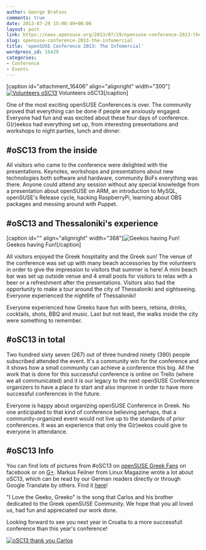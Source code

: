 ```yaml
---
author: George Bratsos
comments: true
date: 2013-07-29 15:00:49+00:00
layout: post
link: https://news.opensuse.org/2013/07/29/opensuse-conference-2013-the-infomercial/
slug: opensuse-conference-2013-the-infomercial
title: 'openSUSE Conference 2013: The Infomercial'
wordpress_id: 16429
categories:
- Conference
- Events
---
```


[caption id="attachment_16406" align="alignright" width="300"][![Volunteers oSC13](//news.opensuse.org/wp-content/uploads/2013/07/DSC_0009.jpg)](//news.opensuse.org/wp-content/uploads/2013/07/DSC_0009.jpg) Volunteers oSC13[/caption]

One of the most exciting openSUSE Conferences is over. The community proved that everything can be done if people are anxiously engaged. Everyone had fun and was excited about these four days of conference. G(r)eekos had everything set up, from interesting presentations and workshops to night parties, lunch and dinner.


## #oSC13 from the inside


All visitors who came to the conference were delighted with the presentations. Keynotes, workshops and presentations about new technologies both software and hardware, community BoFs everything was there. Anyone could attend any session without any special knowledge from a presentation about openSUSE on ARM, an introduction to MySQL, openSUSE's Release cycle, hacking RaspberryPi, learning about OBS packages and messing around with Puppet.

<!-- more -->



## #oSC13 and Thessaloniki's experience


[caption id="" align="alignright" width="368"]![Geekos having Fun!](https://lh4.googleusercontent.com/-rzg-4RoFZJI/UezvgZJ0PAI/AAAAAAAAEWk/XPkrQdWekBw/w1253-h835-no/DSC_0662.JPG) Geekos having Fun![/caption]

All visitors enjoyed the Greek hospitality and the Greek sun! The venue of the conference was set up with many beach accessories by the volunteers in order to give the impression to visitors that summer is here! A mini beach bar was set up outside venue and 4 small pools for visitors to relax with a beer or a refreshment after the presentations. Visitors also had the opportunity to make a tour around the city of Thessaloniki and sightseeing. Everyone experienced the nightlife of Thessaloniki!

Everyone experienced how Greeks have fun with beers, retsina, drinks, cocktails, shots, BBQ and music. Last but not least, the walks inside the city were something to remember.


## #oSC13 in total


Two hundred sixty seven (267) out of three hundred ninety (390) people subscribed attended the event. It's a community win for the conference and it shows how a small community can achieve a conference this big. All the work that is done for this successful conference is online on Trello (where we all communicated) and it is our legacy to the next openSUSE Conference organizers to have a place to start and also improve in order to have more successful conferences in the future.

Everyone is happy about organizing openSUSE Conference in Greek. No one anticipated to that kind of conference believing perhaps, that a community-organized event would not live up to the standards of prior conferences. It was an experience that only the G(r)eekos could give to everyone in attendance.


## #oSC13 Info


You can find lots of pictures from #oSC13 on [openSUSE Greek Fans](https://www.facebook.com/groups/opensuse.gr/photos/) on facebook or on [G+](https://plus.google.com/u/0/b/113385548251515365143/photos/113385548251515365143/albums). Markus Feilner from Linux Magazine wrote a lot about oSC13, which can be read by our German readers directly or through Google Translate by others. Find it [here](http://www.linux-magazin.de/plus/2013/10/Open-Suse-Conference-2013)!

"I Love the Geeko, Greeko" is the song that Carlos and his brother dedicated to the Greek openSUSE Community. We hope that you all loved us, had fun and appreciated our work done.

Looking forward to see you next year in Croatia to a more successfull conference than this year's conference!

[![oSC13 thank you Carlos](//news.opensuse.org/wp-content/uploads/2013/07/MG_4873.jpg)](//news.opensuse.org/wp-content/uploads/2013/07/MG_4873.jpg)


